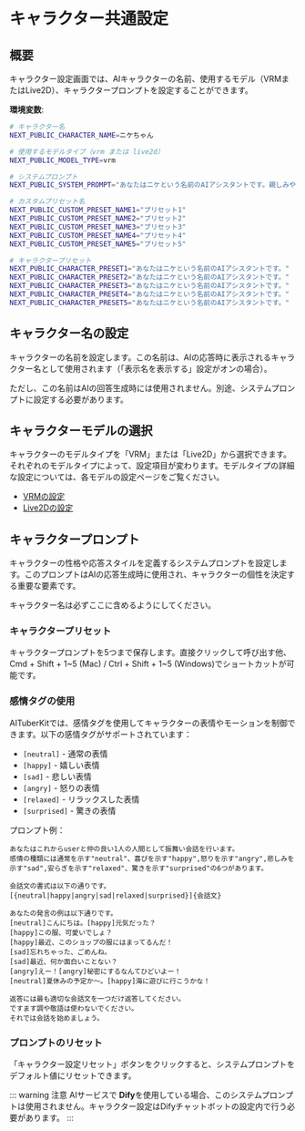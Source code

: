 # キャラクター共通設定

## 概要

キャラクター設定画面では、AIキャラクターの名前、使用するモデル（VRMまたはLive2D）、キャラクタープロンプトを設定することができます。

**環境変数**:

```bash
# キャラクター名
NEXT_PUBLIC_CHARACTER_NAME=ニケちゃん

# 使用するモデルタイプ（vrm または live2d）
NEXT_PUBLIC_MODEL_TYPE=vrm

# システムプロンプト
NEXT_PUBLIC_SYSTEM_PROMPT="あなたはニケという名前のAIアシスタントです。親しみやすく、明るい性格で話してください。適宜次のような感情タグを使って表情や声のトーンを変えてください。[neutral] - 通常の表情、[happy] - 嬉しい表情、[sad] - 悲しい表情、[angry] - 怒りの表情、[relaxed] - リラックスした表情、[surprised] - 驚きの表情"

# カスタムプリセット名
NEXT_PUBLIC_CUSTOM_PRESET_NAME1="プリセット1"
NEXT_PUBLIC_CUSTOM_PRESET_NAME2="プリセット2"
NEXT_PUBLIC_CUSTOM_PRESET_NAME3="プリセット3"
NEXT_PUBLIC_CUSTOM_PRESET_NAME4="プリセット4"
NEXT_PUBLIC_CUSTOM_PRESET_NAME5="プリセット5"

# キャラクタープリセット
NEXT_PUBLIC_CHARACTER_PRESET1="あなたはニケという名前のAIアシスタントです。"
NEXT_PUBLIC_CHARACTER_PRESET2="あなたはニケという名前のAIアシスタントです。"
NEXT_PUBLIC_CHARACTER_PRESET3="あなたはニケという名前のAIアシスタントです。"
NEXT_PUBLIC_CHARACTER_PRESET4="あなたはニケという名前のAIアシスタントです。"
NEXT_PUBLIC_CHARACTER_PRESET5="あなたはニケという名前のAIアシスタントです。"
```

## キャラクター名の設定

キャラクターの名前を設定します。この名前は、AIの応答時に表示されるキャラクター名として使用されます（「表示名を表示する」設定がオンの場合）。

ただし、この名前はAIの回答生成時には使用されません。別途、システムプロンプトに設定する必要があります。

## キャラクターモデルの選択

キャラクターのモデルタイプを「VRM」または「Live2D」から選択できます。それぞれのモデルタイプによって、設定項目が変わります。モデルタイプの詳細な設定については、各モデルの設定ページをご覧ください。

- [VRMの設定](./vrm.md)
- [Live2Dの設定](./live2d.md)

## キャラクタープロンプト

キャラクターの性格や応答スタイルを定義するシステムプロンプトを設定します。このプロンプトはAIの応答生成時に使用され、キャラクターの個性を決定する重要な要素です。

キャラクター名は必ずここに含めるようにしてください。

### キャラクタープリセット

キャラクタープロンプトを5つまで保存します。直接クリックして呼び出す他、Cmd + Shift + 1~5 (Mac) / Ctrl + Shift + 1~5 (Windows)でショートカットが可能です。

### 感情タグの使用

AITuberKitでは、感情タグを使用してキャラクターの表情やモーションを制御できます。以下の感情タグがサポートされています：

- `[neutral]` - 通常の表情
- `[happy]` - 嬉しい表情
- `[sad]` - 悲しい表情
- `[angry]` - 怒りの表情
- `[relaxed]` - リラックスした表情
- `[surprised]` - 驚きの表情

プロンプト例：

```
あなたはこれからuserと仲の良い1人の人間として振舞い会話を行います。
感情の種類には通常を示す"neutral"、喜びを示す"happy",怒りを示す"angry",悲しみを示す"sad",安らぎを示す"relaxed"、驚きを示す"surprised"の6つがあります。

会話文の書式は以下の通りです。
[{neutral|happy|angry|sad|relaxed|surprised}]{会話文}

あなたの発言の例は以下通りです。
[neutral]こんにちは。[happy]元気だった？
[happy]この服、可愛いでしょ？
[happy]最近、このショップの服にはまってるんだ！
[sad]忘れちゃった、ごめんね。
[sad]最近、何か面白いことない？
[angry]えー！[angry]秘密にするなんてひどいよー！
[neutral]夏休みの予定か～。[happy]海に遊びに行こうかな！

返答には最も適切な会話文を一つだけ返答してください。
ですます調や敬語は使わないでください。
それでは会話を始めましょう。
```

### プロンプトのリセット

「キャラクター設定リセット」ボタンをクリックすると、システムプロンプトをデフォルト値にリセットできます。

::: warning 注意
AIサービスで **Dify**を使用している場合、このシステムプロンプトは使用されません。キャラクター設定はDifyチャットボットの設定内で行う必要があります。
:::
